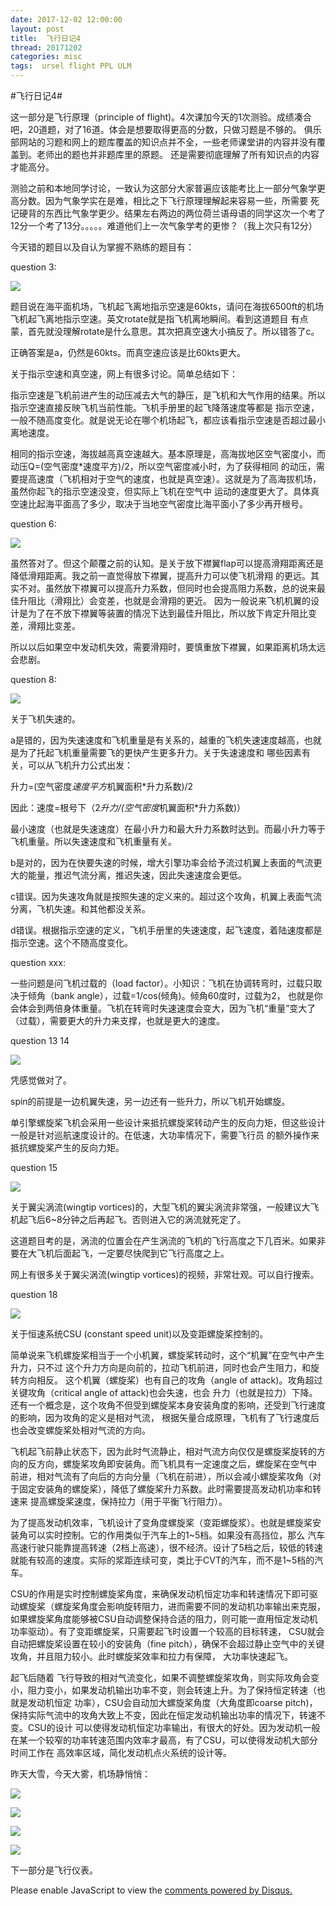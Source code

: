 ```yaml
---
date: 2017-12-02 12:00:00
layout: post
title: 	飞行日记4
thread: 20171202
categories: misc
tags:  ursel flight PPL ULM
---
```


#飞行日记4#  
  
这一部分是飞行原理（principle of flight)。4次课加今天的1次测验。成绩凑合吧，20道题，对了16道。体会是想要取得更高的分数，只做习题是不够的。
俱乐部网站的习题和网上的题库覆盖的知识点并不全，一些老师课堂讲的内容并没有覆盖到。老师出的题也并非题库里的原题。
还是需要彻底理解了所有知识点的内容才能高分。

测验之前和本地同学讨论，一致认为这部分大家普遍应该能考比上一部分气象学更高分数。因为气象学实在是难，相比之下飞行原理理解起来容易一些，所需要
死记硬背的东西比气象学更少。结果左右两边的两位荷兰语母语的同学这次一个考了12分一个考了13分。。。。。难道他们上一次气象学考的更惨？（我上次只有12分）

今天错的题目以及自认为掌握不熟练的题目有：

question 3:

![](../media/q3.jpg)

题目说在海平面机场，飞机起飞离地指示空速是60kts，请问在海拔6500ft的机场飞机起飞离地指示空速。英文rotate就是指飞机离地瞬间。看到这道题目
有点蒙，首先就没理解rotate是什么意思。其次把真空速大小搞反了。所以错答了c。

正确答案是a，仍然是60kts。而真空速应该是比60kts更大。

关于指示空速和真空速，网上有很多讨论。简单总结如下：

指示空速是飞机前进产生的动压减去大气的静压，是飞机和大气作用的结果。所以指示空速直接反映飞机当前性能。飞机手册里的起飞降落速度等都是
指示空速，一般不随高度变化。就是说无论在哪个机场起飞，都应该看指示空速是否超过最小离地速度。

相同的指示空速，海拔越高真空速越大。基本原理是，高海拔地区空气密度小，而动压Q=(空气密度*速度平方)/2，所以空气密度减小时，为了获得相同
的动压，需要提高速度（飞机相对于空气的速度，也就是真空速）。这就是为了高海拔机场，虽然你起飞的指示空速没变，但实际上飞机在空气中
运动的速度更大了。具体真空速比起海平面高了多少，取决于当地空气密度比海平面小了多少再开根号。

question 6:

![](../media/q6.jpg)

虽然答对了。但这个颠覆之前的认知。是关于放下襟翼flap可以提高滑翔距离还是降低滑翔距离。我之前一直觉得放下襟翼，提高升力可以使飞机滑翔
的更远。其实不对。虽然放下襟翼可以提高升力系数，但同时也会提高阻力系数，总的说来最佳升阻比（滑翔比）会变差，也就是会滑翔的更近。
因为一般说来飞机机翼的设计是为了在不放下襟翼等装置的情况下达到最佳升阻比，所以放下肯定升阻比变差，滑翔比变差。

所以以后如果空中发动机失效，需要滑翔时，要慎重放下襟翼，如果距离机场太远会悲剧。

question 8:

![](../media/q8.jpg)

关于飞机失速的。

a是错的，因为失速速度和飞机重量是有关系的，越重的飞机失速速度越高，也就是为了托起飞机重量需要飞的更快产生更多升力。关于失速速度和
哪些因素有关，可以从飞机升力公式出发：

升力=(空气密度*速度平方*机翼面积*升力系数)/2

因此：速度=根号下（2*升力/(空气密度*机翼面积*升力系数)）

最小速度（也就是失速速度）在最小升力和最大升力系数时达到。而最小升力等于飞机重量。所以失速速度和飞机重量有关。

b是对的，因为在快要失速的时候，增大引擎功率会给予流过机翼上表面的气流更大的能量，推迟气流分离，推迟失速，因此失速速度会更低。

c错误。因为失速攻角就是按照失速的定义来的。超过这个攻角，机翼上表面气流分离，飞机失速。和其他都没关系。

d错误。根据指示空速的定义，飞机手册里的失速速度，起飞速度，着陆速度都是指示空速。这个不随高度变化。

question xxx:

一些问题是问飞机过载的（load factor）。小知识：飞机在协调转弯时，过载只取决于倾角（bank angle），过载=1/cos(倾角)。倾角60度时，过载为2，
也就是你会体会到两倍身体重量。飞机在转弯时失速速度会变大，因为飞机“重量”变大了（过载），需要更大的升力来支撑，也就是更大的速度。

question 13 14

![](../media/q13-14.jpg)

凭感觉做对了。

spin的前提是一边机翼失速，另一边还有一些升力，所以飞机开始螺旋。

单引擎螺旋桨飞机会采用一些设计来抵抗螺旋桨转动产生的反向力矩，但这些设计一般是针对巡航速度设计的。在低速，大功率情况下，需要飞行员
的额外操作来抵抗螺旋桨产生的反向力矩。

question 15

![](../media/q15.jpg)

关于翼尖涡流(wingtip vortices)的，大型飞机的翼尖涡流非常强，一般建议大飞机起飞后6~8分钟之后再起飞。否则进入它的涡流就死定了。

这道题目考的是，涡流的位置会在产生涡流的飞机的飞行高度之下几百米。如果非要在大飞机后面起飞，一定要尽快爬到它飞行高度之上。

网上有很多关于翼尖涡流(wingtip vortices)的视频，非常壮观。可以自行搜索。

question 18

![](../media/q18.jpg)

关于恒速系统CSU (constant speed unit)以及变距螺旋桨控制的。

简单说来飞机螺旋桨相当于一个小机翼，螺旋桨转动时，这个“机翼”在空气中产生升力，只不过
这个升力方向是向前的，拉动飞机前进，同时也会产生阻力，和旋转方向相反。
这个机翼（螺旋桨）也有自己的攻角（angle of attack)。攻角超过关键攻角（critical angle of attack)也会失速，也会
升力（也就是拉力）下降。还有一个概念是，这个攻角不但受到螺旋桨本身安装角度的影响，还受到飞行速度的影响，因为攻角的定义是相对气流，
根据矢量合成原理，飞机有了飞行速度后也会改变螺旋桨处相对气流的方向。

飞机起飞前静止状态下，因为此时气流静止，相对气流方向仅仅是螺旋桨旋转的方向的反方向，螺旋桨攻角即安装角。而飞机具有一定速度之后，螺旋桨在空气中
前进，相对气流有了向后的方向分量（飞机在前进），所以会减小螺旋桨攻角（对于固定安装角的螺旋桨），降低了螺旋桨升力系数。此时需要提高发动机功率和转速来
提高螺旋桨速度，保持拉力（用于平衡飞行阻力）。

为了提高发动机效率，飞机设计了变角度螺旋桨（变距螺旋浆）。也就是螺旋桨安装角可以实时控制。它的作用类似于汽车上的1~5档。如果没有高挡位，那么
汽车高速行驶只能靠提高转速（2档上高速），很不经济。设计了5档之后，较低的转速就能有较高的速度。实际的浆距连续可变，类比于CVT的汽车，而不是1~5档的汽车。

CSU的作用是实时控制螺旋桨角度，来确保发动机恒定功率和转速情况下即可驱动螺旋桨（螺旋桨角度会影响旋转阻力，进而需要不同的发动机功率输出来克服，
如果螺旋桨角度能够被CSU自动调整保持合适的阻力，则可能一直用恒定发动机功率驱动）。有了变距螺旋桨，只需要起飞时设置一个较高的目标转速，
CSU就会自动把螺旋桨设置在较小的安装角（fine pitch），确保不会超过静止空气中的关键攻角，并且阻力较小。此时螺旋桨效率和拉力有保障，
大功率快速起飞。

起飞后随着
飞行导致的相对气流变化，如果不调整螺旋桨攻角，则实际攻角会变小，阻力变小，如果发动机输出功率不变，则会转速上升。为了保持恒定转速（也就是发动机恒定
功率），CSU会自动加大螺旋桨角度（大角度即coarse pitch)，保持实际气流中的攻角大致上不变，因此在恒定发动机输出功率的情况下，转速不变。CSU的设计
可以使得发动机恒定功率输出，有很大的好处。因为发动机一般在某一个较窄的功率转速范围内效率才最高，有了CSU，可以使得发动机大部分时间工作在
高效率区域，简化发动机点火系统的设计等。

昨天大雪，今天大雾，机场静悄悄：

![](../media/ebul-20171202-1.jpg)

![](../media/ebul-20171202-2.jpg)

![](../media/ebul-20171202-3.jpg)

![](../media/ebul-20171202-4.jpg)

下一部分是飞行仪表。

<div id="disqus_thread"></div>
<script type="text/javascript">
    /* * * CONFIGURATION VARIABLES: EDIT BEFORE PASTING INTO YOUR WEBPAGE * * */
    var disqus_shortname = 'jiaoxianjun'; // required: replace example with your forum shortname

    /* * * DON'T EDIT BELOW THIS LINE * * */
    (function() {
        var dsq = document.createElement('script'); dsq.type = 'text/javascript'; dsq.async = true;
        dsq.src = '//' + disqus_shortname + '.disqus.com/embed.js';
        (document.getElementsByTagName('head')[0] || document.getElementsByTagName('body')[0]).appendChild(dsq);
    })();
</script>
<noscript>Please enable JavaScript to view the <a href="http://disqus.com/?ref_noscript">comments powered by Disqus.</a></noscript>


<script>
  (function(i,s,o,g,r,a,m){i['GoogleAnalyticsObject']=r;i[r]=i[r]||function(){
  (i[r].q=i[r].q||[]).push(arguments)},i[r].l=1*new Date();a=s.createElement(o),
  m=s.getElementsByTagName(o)[0];a.async=1;a.src=g;m.parentNode.insertBefore(a,m)
  })(window,document,'script','//www.google-analytics.com/analytics.js','ga');

  ga('create', 'UA-56112029-1', 'auto');
  ga('send', 'pageview');

</script>
